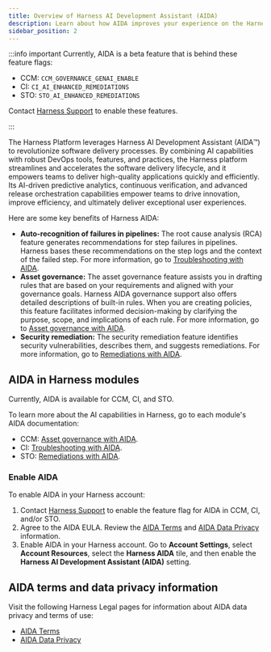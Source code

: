 ```yaml
---
title: Overview of Harness AI Development Assistant (AIDA)
description: Learn about how AIDA improves your experience on the Harness platform.
sidebar_position: 2
---
```


:::info important
Currently, AIDA is a beta feature that is behind these feature flags:

* CCM: `CCM_GOVERNANCE_GENAI_ENABLE`
* CI: `CI_AI_ENHANCED_REMEDIATIONS`
* STO: `STO_AI_ENHANCED_REMEDIATIONS`

Contact [Harness Support](mailto:support@harness.io) to enable these features.

:::

The Harness Platform leverages Harness AI Development Assistant (AIDA:tm:) to revolutionize software delivery processes. By combining AI capabilities with robust DevOps tools, features, and practices, the Harness platform streamlines and accelerates the software delivery lifecycle, and it empowers teams to deliver high-quality applications quickly and efficiently. Its AI-driven predictive analytics, continuous verification, and advanced release orchestration capabilities empower teams to drive innovation, improve efficiency, and ultimately deliver exceptional user experiences.

Here are some key benefits of Harness AIDA:

- **Auto-recognition of failures in pipelines:** The root cause analysis (RCA) feature generates recommendations for step failures in pipelines. Harness bases these recommendations on the step logs and the context of the failed step. For more information, go to [Troubleshooting with AIDA](/docs/continuous-integration/troubleshoot-ci/aida).
- **Asset governance:** The asset governance feature assists you in drafting rules that are based on your requirements and aligned with your governance goals. Harness AIDA governance support also offers detailed descriptions of built-in rules. When you are creating policies, this feature facilitates informed decision-making by clarifying the purpose, scope, and implications of each rule. For more information, go to [Asset governance with AIDA](/docs/category/harness-aida-for-asset-governance).
- **Security remediation:** The security remediation feature identifies security vulnerabilities, describes them, and suggests remediations. For more information, go to [Remediations with AIDA](/docs/security-testing-orchestration/use-sto/view-and-troubleshoot-vulnerabilities/ai-based-remediations).

## AIDA in Harness modules

Currently, AIDA is available for CCM, CI, and STO.

To learn more about the AI capabilities in Harness, go to each module's AIDA documentation:

- CCM: [Asset governance with AIDA](/docs/category/harness-aida-for-asset-governance).
- CI: [Troubleshooting with AIDA](/docs/continuous-integration/troubleshoot-ci/aida).
- STO: [Remediations with AIDA](/docs/security-testing-orchestration/use-sto/view-and-troubleshoot-vulnerabilities/ai-based-remediations).

### Enable AIDA

To enable AIDA in your Harness account:

1. Contact [Harness Support](mailto:support@harness.io) to enable the feature flag for AIDA in CCM, CI, and/or STO.
2. Agree to the AIDA EULA. Review the [AIDA Terms](https://www.harness.io/legal/aida-terms) and [AIDA Data Privacy](https://www.harness.io/legal/aida-privacy) information.
3. Enable AIDA in your Harness account. Go to **Account Settings**, select **Account Resources**, select the **Harness AIDA** tile, and then enable the **Harness AI Development Assistant (AIDA)** setting.

## AIDA terms and data privacy information

Visit the following Harness Legal pages for information about AIDA data privacy and terms of use:

- [AIDA Terms](https://www.harness.io/legal/aida-terms)
- [AIDA Data Privacy](https://www.harness.io/legal/aida-privacy)
